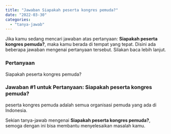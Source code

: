 ```yaml
---
title: "Jawaban Siapakah peserta kongres pemuda?"
date: "2022-03-30"
categories: 
  - "tanya-jawab"
---
```


Jika kamu sedang mencari jawaban atas pertanyaan: **Siapakah peserta kongres pemuda?**, maka kamu berada di tempat yang tepat. Disini ada beberapa jawaban mengenai pertanyaan tersebut. Silakan baca lebih lanjut.

### Pertanyaan

Siapakah peserta kongres pemuda?

### Jawaban #1 untuk Pertanyaan: Siapakah peserta kongres pemuda?

peserta kongres pemuda adalah semua organisasi pemuda yang ada di Indonesia.

Sekian tanya-jawab mengenai **Siapakah peserta kongres pemuda?**, semoga dengan ini bisa membantu menyelesaikan masalah kamu.
